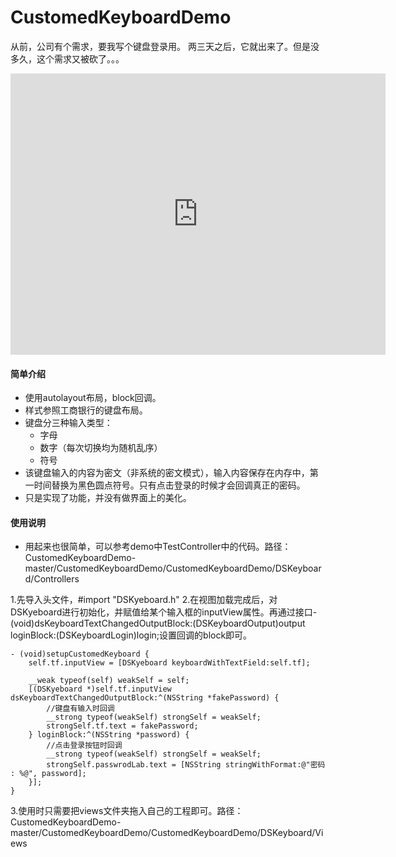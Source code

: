 # CustomedKeyboardDemo

从前，公司有个需求，要我写个键盘登录用。
两三天之后，它就出来了。但是没多久，这个需求又被砍了。。。

<iframe height=450 width=600 src="http://v.youku.com/v_show/id_XMzQ0ODA3ODY2MA==.html?spm=a2hzp.8253869.0.0" frameborder=0 allowfullscreen></iframe>

#### 简单介绍

- 使用autolayout布局，block回调。
- 样式参照工商银行的键盘布局。
- 键盘分三种输入类型：
    - 字母
    - 数字（每次切换均为随机乱序）
    - 符号
- 该键盘输入的内容为密文（非系统的密文模式），输入内容保存在内存中，第一时间替换为黑色圆点符号。只有点击登录的时候才会回调真正的密码。
- 只是实现了功能，并没有做界面上的美化。

#### 使用说明

- 用起来也很简单，可以参考demo中TestController中的代码。路径：CustomedKeyboardDemo-master/CustomedKeyboardDemo/CustomedKeyboardDemo/DSKeyboard/Controllers

1.先导入头文件，#import "DSKyeboard.h" 
2.在视图加载完成后，对DSKyeboard进行初始化，并赋值给某个输入框的inputView属性。再通过接口- (void)dsKeyboardTextChangedOutputBlock:(DSKeyboardOutput)output loginBlock:(DSKeyboardLogin)login;设置回调的block即可。
```
- (void)setupCustomedKeyboard {
    self.tf.inputView = [DSKyeboard keyboardWithTextField:self.tf];
    
    __weak typeof(self) weakSelf = self;
    [(DSKyeboard *)self.tf.inputView dsKeyboardTextChangedOutputBlock:^(NSString *fakePassword) {
        //键盘有输入时回调
        __strong typeof(weakSelf) strongSelf = weakSelf;
        strongSelf.tf.text = fakePassword;
    } loginBlock:^(NSString *password) {
        //点击登录按钮时回调
        __strong typeof(weakSelf) strongSelf = weakSelf;
        strongSelf.passwrodLab.text = [NSString stringWithFormat:@"密码 : %@", password];
    }];
}
```

3.使用时只需要把views文件夹拖入自己的工程即可。路径：CustomedKeyboardDemo-master/CustomedKeyboardDemo/CustomedKeyboardDemo/DSKeyboard/Views

